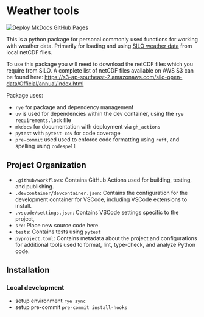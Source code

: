 # Weather tools

[![Deploy MkDocs GitHub Pages](https://github.com/harryeslick/weather_tools/actions/workflows/mkdocs.yml/badge.svg)](https://github.com/harryeslick/weather_tools/actions/workflows/mkdocs.yml)

This is a python package for personal commonly used functions for working with weather data.
Primarily for loading and using [SILO weather data](https://www.longpaddock.qld.gov.au/silo/gridded-data/) from local netCDF files.

To use this package you will need to download the netCDF files which you require from SILO.
A complete list of netCDF files available on AWS S3 can be found here:
<https://s3-ap-southeast-2.amazonaws.com/silo-open-data/Official/annual/index.html>

Package uses:

- `rye` for package and dependency management
- `uv` is used for dependencies within the dev container, using the `rye` `requirements.lock` file
- `mkdocs` for documentation with deployment via `gh_actions`
- `pytest` with `pytest-cov` for code coverage
- `pre-commit` used used to enforce code formatting using `ruff`, and spelling using `codespell`

## Project Organization

- `.github/workflows`: Contains GitHub Actions used for building, testing, and publishing.
- `.devcontainer/devcontainer.json`: Contains the configuration for the development container for VSCode, including  VSCode extensions to install.
- `.vscode/settings.json`: Contains VSCode settings specific to the project,
- `src`: Place new source code here.
- `tests`: Contains tests using `pytest`
- `pyproject.toml`: Contains metadata about the project and configurations for additional tools used to format, lint, type-check, and analyze Python code.

## Installation

### Local development

- setup environment `rye sync`
- setup pre-commit `pre-commit install-hooks`
